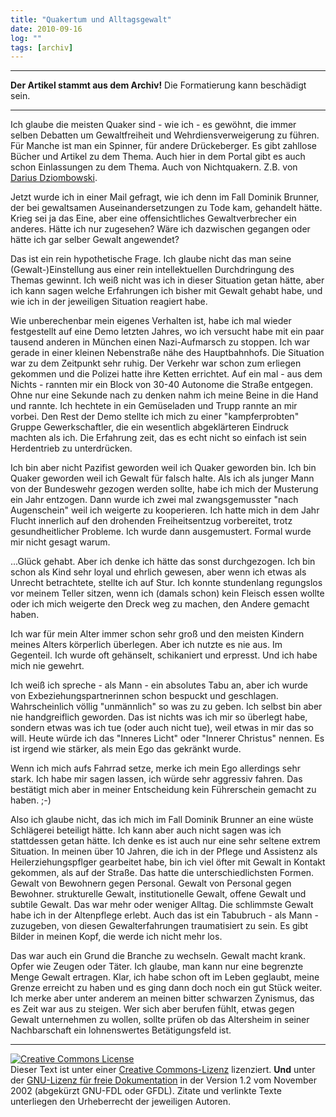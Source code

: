 ```yaml
---
title: "Quakertum und Alltagsgewalt"
date: 2010-09-16
log: ""
tags: [archiv]
---
```

<hr><b>Der Artikel stammt aus dem Archiv!</b> Die Formatierung kann beschädigt sein.<hr>

<p>Ich glaube die meisten Quaker sind - wie ich - es gewöhnt, die immer selben Debatten um Gewaltfreiheit und Wehrdiensverweigerung zu führen. Für Manche ist man ein Spinner, für andere Drückeberger. Es gibt zahllose Bücher und Artikel zu dem Thema. Auch hier in dem Portal gibt es auch schon Einlassungen zu dem Thema. Auch von Nichtquakern. Z.B. von <a href="http://www.the-independent-friend.de/?q=node/344">Darius Dziombowski</a>.</p> 

<p>Jetzt wurde ich in einer Mail gefragt, wie ich denn im Fall Dominik Brunner, der bei gewaltsamen Auseinandersetzungen zu Tode kam, gehandelt hätte. Krieg sei ja das Eine, aber eine offensichtliches Gewaltverbrecher ein anderes. Hätte ich nur zugesehen? Wäre ich dazwischen gegangen oder hätte ich gar selber Gewalt angewendet?</p>
<!--break-->
<p>Das ist ein rein hypothetische Frage. Ich glaube nicht das man seine (Gewalt-)Einstellung aus einer rein intellektuellen Durchdringung des Themas gewinnt. Ich weiß nicht was ich in dieser Situation getan hätte, aber ich kann sagen welche Erfahrungen ich bisher mit Gewalt gehabt habe, und wie ich in der jeweiligen Situation reagiert habe. </p>

<p>Wie unberechenbar mein eigenes Verhalten ist, habe ich mal wieder festgestellt auf eine Demo letzten Jahres, wo ich versucht habe mit ein paar tausend anderen in München einen Nazi-Aufmarsch zu stoppen. Ich war gerade in einer kleinen Nebenstraße nähe des Hauptbahnhofs. Die Situation war zu dem Zeitpunkt sehr ruhig. Der Verkehr war schon zum erliegen gekommen und die Polizei hatte ihre Ketten errichtet. Auf ein mal - aus dem Nichts - rannten mir ein Block von 30-40 Autonome die Straße entgegen. Ohne nur eine Sekunde nach zu denken nahm ich meine Beine in die Hand und rannte. Ich hechtete in ein Gemüseladen und Trupp rannte an mir vorbei. Den Rest der Demo stellte ich mich zu einer "kampferprobten" Gruppe Gewerkschaftler, die ein wesentlich abgeklärteren Eindruck machten als ich. Die Erfahrung zeit, das es echt nicht so einfach ist sein Herdentrieb zu unterdrücken. </p>

<p>Ich bin aber nicht Pazifist geworden weil ich Quaker geworden bin. Ich bin Quaker geworden weil ich Gewalt für falsch halte. Als ich als junger Mann von der Bundeswehr gezogen werden sollte, habe ich mich der Musterung ein Jahr entzogen. Dann wurde ich zwei mal zwangsgemusster "nach Augenschein" weil ich weigerte zu kooperieren. Ich hatte mich in dem Jahr Flucht innerlich auf den drohenden Freiheitsentzug vorbereitet, trotz gesundheitlicher Probleme. Ich wurde dann ausgemustert. Formal wurde mir nicht gesagt warum. </p>

<p>...Glück gehabt. Aber ich denke ich hätte das sonst durchgezogen. Ich bin schon als Kind sehr loyal und ehrlich gewesen, aber wenn ich etwas als Unrecht betrachtete, stellte ich auf Stur. Ich konnte stundenlang regungslos vor meinem Teller sitzen, wenn ich (damals schon) kein Fleisch essen wollte oder ich mich weigerte den Dreck weg zu machen, den Andere gemacht haben.</p>

<p>Ich war für mein Alter immer schon sehr groß und den meisten Kindern meines Alters körperlich überlegen. Aber ich nutzte es nie aus. Im Gegenteil. Ich wurde oft gehänselt, schikaniert und erpresst. Und ich habe mich nie gewehrt. </p>

<p>Ich weiß ich spreche - als Mann - ein absolutes Tabu an, aber ich wurde von Exbeziehungspartnerinnen schon bespuckt und geschlagen. Wahrscheinlich völlig "unmännlich" so was zu zu geben. Ich selbst bin aber nie handgreiflich geworden. Das ist nichts was ich mir so überlegt habe, sondern etwas was ich tue (oder auch nicht tue), weil etwas in mir das so will. Heute würde ich das "Inneres Licht" oder "Innerer Christus" nennen. Es ist irgend wie stärker, als mein Ego das gekränkt wurde.</p>

<p>Wenn ich mich aufs Fahrrad setze, merke ich mein Ego allerdings sehr stark. Ich habe mir sagen lassen, ich würde sehr aggressiv fahren. Das bestätigt mich aber in meiner Entscheidung kein Führerschein gemacht zu haben. ;-)</p>

<p>Also ich glaube nicht, das ich mich im Fall Dominik Brunner an eine wüste Schlägerei beteiligt hätte. Ich kann aber auch nicht sagen was ich stattdessen getan hätte. Ich denke es ist auch nur eine sehr seltene extrem Situation. In meinen über 10 Jahren, die ich in der Pflege und Assistenz als Heilerziehungspflger gearbeitet habe, bin ich viel öfter mit Gewalt in Kontakt gekommen, als auf der Straße. Das hatte die unterschiedlichsten Formen. Gewalt von Bewohnern gegen Personal. Gewalt von Personal gegen Bewohner. strukturelle Gewalt, institutionelle Gewalt, offene Gewalt und subtile Gewalt. Das war mehr oder weniger Alltag. Die schlimmste Gewalt habe ich in der Altenpflege erlebt. Auch das ist ein Tabubruch - als Mann - zuzugeben, von diesen Gewalterfahrungen traumatisiert zu sein. Es gibt Bilder in meinen Kopf, die werde ich nicht mehr los. </p>

<p>Das war auch ein Grund die Branche zu wechseln. Gewalt macht krank. Opfer wie Zeugen oder Täter. Ich glaube, man kann nur eine begrenzte Menge Gewalt ertragen. Klar, ich habe schon oft im Leben geglaubt, meine Grenze erreicht zu haben und es ging dann doch noch ein gut Stück weiter. Ich merke aber unter anderem an meinen bitter schwarzen Zynismus, das es Zeit war aus zu steigen. Wer sich aber berufen fühlt, etwas gegen Gewalt unternehmen zu wollen, sollte prüfen ob das Altersheim in seiner Nachbarschaft ein lohnenswertes Betätigungsfeld ist.</p>



<hr />
<p><a rel="license" href="http://creativecommons.org/licenses/by-sa/3.0/de/"><img alt="Creative Commons License" style="border-width: 0pt;" src="http://i.creativecommons.org/l/by-sa/3.0/de/88x31.png" /></a><br />
Dieser <span xmlns:dc="http://purl.org/dc/elements/1.1/" href="http://purl.org/dc/dcmitype/Text" rel="dc:type">Text</span> ist unter einer <a rel="license" href="http://creativecommons.org/licenses/by-sa/3.0/de/">Creative Commons-Lizenz</a> lizenziert. <b>Und</b> unter der <a href="http://de.wikipedia.org/wiki/GFDL">GNU-Lizenz f&uuml;r freie Dokumentation</a> in der Version 1.2 vom November 2002 (abgek&uuml;rzt GNU-FDL oder GFDL). Zitate und verlinkte Texte unterliegen den Urheberrecht der jeweiligen Autoren.</p>
